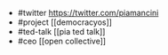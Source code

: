 - #twitter https://twitter.com/piamancini
- #project [[democracyos]]
- #ted-talk [[pia ted talk]]
- #ceo [[open collective]]